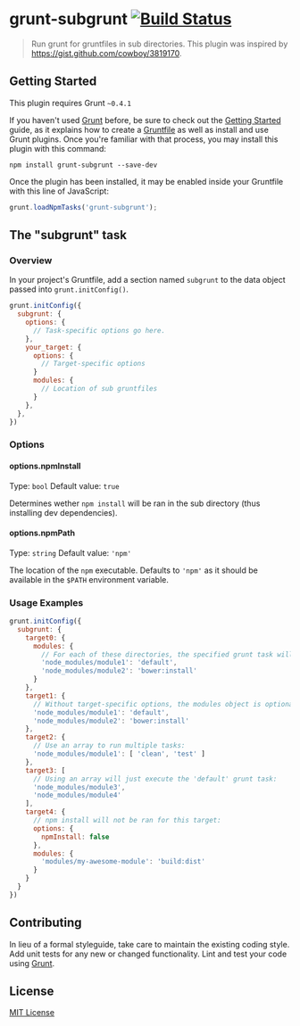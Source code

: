 # grunt-subgrunt [![Build Status](https://secure.travis-ci.org/tusbar/grunt-subgrunt.png?branch=master)](https://travis-ci.org/tusbar/grunt-subgrunt)

> Run grunt for gruntfiles in sub directories.
> This plugin was inspired by https://gist.github.com/cowboy/3819170.

## Getting Started
This plugin requires Grunt `~0.4.1`

If you haven't used [Grunt](http://gruntjs.com/) before, be sure to check out the [Getting Started](http://gruntjs.com/getting-started) guide, as it explains how to create a [Gruntfile](http://gruntjs.com/sample-gruntfile) as well as install and use Grunt plugins. Once you're familiar with that process, you may install this plugin with this command:

```shell
npm install grunt-subgrunt --save-dev
```

Once the plugin has been installed, it may be enabled inside your Gruntfile with this line of JavaScript:

```js
grunt.loadNpmTasks('grunt-subgrunt');
```

## The "subgrunt" task

### Overview
In your project's Gruntfile, add a section named `subgrunt` to the data object passed into `grunt.initConfig()`.

```js
grunt.initConfig({
  subgrunt: {
    options: {
      // Task-specific options go here.
    },
    your_target: {
      options: {
        // Target-specific options
      }
      modules: {
        // Location of sub gruntfiles
      }
    },
  },
})
```

### Options

#### options.npmInstall
Type: `bool`
Default value: `true`

Determines wether `npm install` will be ran in the sub directory (thus installing dev dependencies).

#### options.npmPath
Type: `string`
Default value: `'npm'`

The location of the `npm` executable. Defaults to `'npm'` as it should be available in the `$PATH` environment variable.

### Usage Examples

```js
grunt.initConfig({
  subgrunt: {
    target0: {
      modules: {
        // For each of these directories, the specified grunt task will be executed:
        'node_modules/module1': 'default',
        'node_modules/module2': 'bower:install'
      }
    },
    target1: {
      // Without target-specific options, the modules object is optional:
      'node_modules/module1': 'default',
      'node_modules/module2': 'bower:install'
    },
    target2: {
      // Use an array to run multiple tasks:
      'node_modules/module1': [ 'clean', 'test' ]
    },
    target3: [
      // Using an array will just execute the 'default' grunt task:
      'node_modules/module3',
      'node_modules/module4'
    ],
    target4: {
      // npm install will not be ran for this target:
      options: {
        npmInstall: false
      },
      modules: {
        'modules/my-awesome-module': 'build:dist'
      }
    }
  }
})
```

## Contributing
In lieu of a formal styleguide, take care to maintain the existing coding style. Add unit tests for any new or changed functionality. Lint and test your code using [Grunt](http://gruntjs.com/).

## License
[MIT License](http://en.wikipedia.org/wiki/MIT_License)
